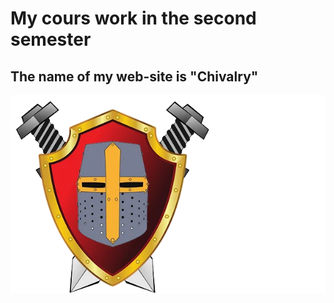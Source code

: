 <h1>My cours work in the second semester</h1>
<h2>The name of my web-site is "Chivalry"</h2>
<img src="images/logo.webp"></img>
